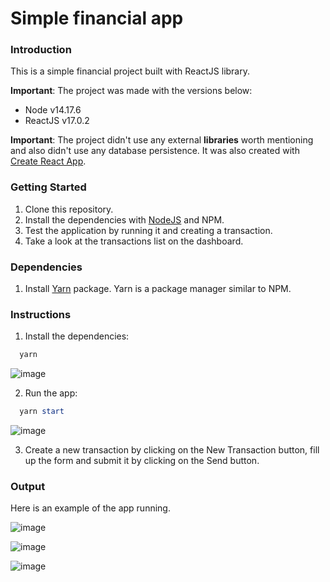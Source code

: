 # Simple financial app

### Introduction

This is a simple financial project built with ReactJS library.

**Important**: The project was made with the versions below:

- Node v14.17.6
- ReactJS v17.0.2

**Important**: The project didn't use any external **libraries** worth mentioning and also didn't use any database persistence. It was also created with [Create React App](https://github.com/facebook/create-react-app).

### Getting Started

1. Clone this repository.
2. Install the dependencies with [NodeJS](https://nodejs.org/en/) and NPM.
3. Test the application by running it and creating a transaction.
4. Take a look at the transactions list on the dashboard.

### Dependencies

1. Install [Yarn](https://yarnpkg.com/) package. Yarn is a package manager similar to NPM.

### Instructions

1. Install the dependencies:

```powershell
  yarn
```

![image](https://user-images.githubusercontent.com/29313947/135734891-3f4ccb8c-9ff3-4a6d-8e90-443d224624b5.png)

2. Run the app:

```powershell
  yarn start
```

![image](https://user-images.githubusercontent.com/29313947/135734896-3156623a-5686-41ee-be84-ce0083ab9446.png)

3. Create a new transaction by clicking on the New Transaction button, fill up the form and submit it by clicking on the Send button.

### Output

Here is an example of the app running.

![image](https://user-images.githubusercontent.com/29313947/135734856-16f5e4fd-c33b-487a-ad6c-8f9943320cc4.png)

![image](https://user-images.githubusercontent.com/29313947/135734882-ebdd8dce-d5f7-42e1-84a3-7a478d52b900.png)

![image](https://user-images.githubusercontent.com/29313947/135734884-b65567c2-c07d-4f8d-b9b5-fef41c00bcd1.png)
